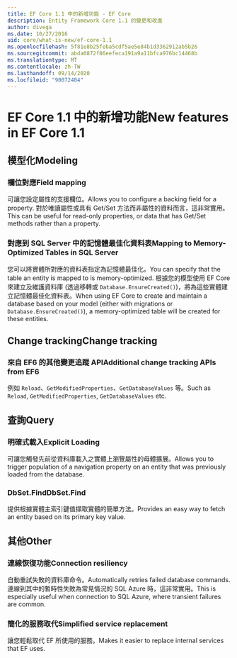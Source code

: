 ```yaml
---
title: EF Core 1.1 中的新增功能 - EF Core
description: Entity Framework Core 1.1 的變更和改進
author: divega
ms.date: 10/27/2016
uid: core/what-is-new/ef-core-1.1
ms.openlocfilehash: 5f81e8b25feba5cdf5ae5e84b1d3362912ab5b26
ms.sourcegitcommit: abda0872f86eefeca191a9a11bfca976bc14468b
ms.translationtype: MT
ms.contentlocale: zh-TW
ms.lasthandoff: 09/14/2020
ms.locfileid: "90072404"
---
```

# <a name="new-features-in-ef-core-11"></a><span data-ttu-id="955b6-103">EF Core 1.1 中的新增功能</span><span class="sxs-lookup"><span data-stu-id="955b6-103">New features in EF Core 1.1</span></span>

## <a name="modeling"></a><span data-ttu-id="955b6-104">模型化</span><span class="sxs-lookup"><span data-stu-id="955b6-104">Modeling</span></span>

### <a name="field-mapping"></a><span data-ttu-id="955b6-105">欄位對應</span><span class="sxs-lookup"><span data-stu-id="955b6-105">Field mapping</span></span>

<span data-ttu-id="955b6-106">可讓您設定屬性的支援欄位。</span><span class="sxs-lookup"><span data-stu-id="955b6-106">Allows you to configure a backing field for a property.</span></span> <span data-ttu-id="955b6-107">對於唯讀屬性或具有 Get/Set 方法而非屬性的資料而言，這非常實用。</span><span class="sxs-lookup"><span data-stu-id="955b6-107">This can be useful for read-only properties, or data that has Get/Set methods rather than a property.</span></span>

### <a name="mapping-to-memory-optimized-tables-in-sql-server"></a><span data-ttu-id="955b6-108">對應到 SQL Server 中的記憶體最佳化資料表</span><span class="sxs-lookup"><span data-stu-id="955b6-108">Mapping to Memory-Optimized Tables in SQL Server</span></span>

<span data-ttu-id="955b6-109">您可以將實體所對應的資料表指定為記憶體最佳化。</span><span class="sxs-lookup"><span data-stu-id="955b6-109">You can specify that the table an entity is mapped to is memory-optimized.</span></span> <span data-ttu-id="955b6-110">根據您的模型使用 EF Core 來建立及維護資料庫 (透過移轉或 `Database.EnsureCreated()`)，將為這些實體建立記憶體最佳化資料表。</span><span class="sxs-lookup"><span data-stu-id="955b6-110">When using EF Core to create and maintain a database based on your model (either with migrations or `Database.EnsureCreated()`), a memory-optimized table will be created for these entities.</span></span>

## <a name="change-tracking"></a><span data-ttu-id="955b6-111">Change tracking</span><span class="sxs-lookup"><span data-stu-id="955b6-111">Change tracking</span></span>

### <a name="additional-change-tracking-apis-from-ef6"></a><span data-ttu-id="955b6-112">來自 EF6 的其他變更追蹤 API</span><span class="sxs-lookup"><span data-stu-id="955b6-112">Additional change tracking APIs from EF6</span></span>

<span data-ttu-id="955b6-113">例如 `Reload`、`GetModifiedProperties`、`GetDatabaseValues` 等。</span><span class="sxs-lookup"><span data-stu-id="955b6-113">Such as `Reload`, `GetModifiedProperties`, `GetDatabaseValues` etc.</span></span>

## <a name="query"></a><span data-ttu-id="955b6-114">查詢</span><span class="sxs-lookup"><span data-stu-id="955b6-114">Query</span></span>

### <a name="explicit-loading"></a><span data-ttu-id="955b6-115">明確式載入</span><span class="sxs-lookup"><span data-stu-id="955b6-115">Explicit Loading</span></span>

<span data-ttu-id="955b6-116">可讓您觸發先前從資料庫載入之實體上瀏覽屬性的母體擴展。</span><span class="sxs-lookup"><span data-stu-id="955b6-116">Allows you to trigger population of a navigation property on an entity that was previously loaded from the database.</span></span>

### <a name="dbsetfind"></a><span data-ttu-id="955b6-117">DbSet.Find</span><span class="sxs-lookup"><span data-stu-id="955b6-117">DbSet.Find</span></span>

<span data-ttu-id="955b6-118">提供根據實體主索引鍵值擷取實體的簡單方法。</span><span class="sxs-lookup"><span data-stu-id="955b6-118">Provides an easy way to fetch an entity based on its primary key value.</span></span>

## <a name="other"></a><span data-ttu-id="955b6-119">其他</span><span class="sxs-lookup"><span data-stu-id="955b6-119">Other</span></span>

### <a name="connection-resiliency"></a><span data-ttu-id="955b6-120">連線恢復功能</span><span class="sxs-lookup"><span data-stu-id="955b6-120">Connection resiliency</span></span>

<span data-ttu-id="955b6-121">自動重試失敗的資料庫命令。</span><span class="sxs-lookup"><span data-stu-id="955b6-121">Automatically retries failed database commands.</span></span> <span data-ttu-id="955b6-122">連線到其中的暫時性失敗為常見情況的 SQL Azure 時，這非常實用。</span><span class="sxs-lookup"><span data-stu-id="955b6-122">This is especially useful when connection to SQL Azure, where transient failures are common.</span></span>

### <a name="simplified-service-replacement"></a><span data-ttu-id="955b6-123">簡化的服務取代</span><span class="sxs-lookup"><span data-stu-id="955b6-123">Simplified service replacement</span></span>

<span data-ttu-id="955b6-124">讓您輕鬆取代 EF 所使用的服務。</span><span class="sxs-lookup"><span data-stu-id="955b6-124">Makes it easier to replace internal services that EF uses.</span></span>
